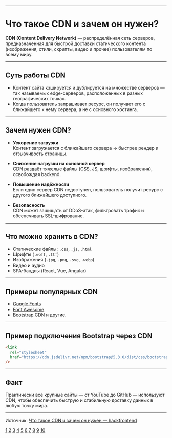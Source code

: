 
---

# Что такое CDN и зачем он нужен?

**CDN (Content Delivery Network)** — распределённая сеть серверов, предназначенная для быстрой доставки статического контента (изображения, стили, скрипты, видео и прочее) пользователям по всему миру.

---

## Суть работы CDN

- Контент сайта кэшируется и дублируется на множестве серверов — так называемых edge-серверов, расположенных в разных географических точках.
- Когда пользователь запрашивает ресурс, он получает его с ближайшего к нему сервера, а не с основного хостинга.

---

## Зачем нужен CDN?

- **Ускорение загрузки**  
  Контент загружается с ближайшего сервера → быстрее рендер и отзывчивость страницы.

- **Снижение нагрузки на основной сервер**  
  CDN раздаёт тяжелые файлы (CSS, JS, шрифты, изображения), освобождая backend.

- **Повышение надёжности**  
  Если один сервер CDN недоступен, пользователь получит ресурс с другого ближайшего доступного.

- **Безопасность**  
  CDN может защищать от DDoS-атак, фильтровать трафик и обеспечивать SSL-шифрование.

---

## Что можно хранить в CDN?

- Статические файлы: `.css`, `.js`, `.html`
- Шрифты (`.woff`, `.ttf`)
- Изображения (`.jpg`, `.png`, `.svg`, `.webp`)
- Видео и аудио
- SPA-бандлы (React, Vue, Angular)

---

## Примеры популярных CDN

- [Google Fonts](https://fonts.google.com)
- [Font Awesome](https://fontawesome.com)
- [Bootstrap CDN](https://getbootstrap.com) и другие.

---

## Пример подключения Bootstrap через CDN

```html
<link
  rel="stylesheet"
  href="https://cdn.jsdelivr.net/npm/bootstrap@5.3.0/dist/css/bootstrap.min.css"
/>
```

---

## Факт

Практически все крупные сайты — от YouTube до GitHub — используют CDN, чтобы обеспечить быструю и стабильную доставку данных в любую точку мира.

---

Источник: [Что такое CDN и зачем он нужен — hackfrontend](https://www.hackfrontend.com/docs/general-questions/cdn)

[1](https://habr.com/ru/companies/selectel/articles/463915/)
[2](https://ru.wikipedia.org/wiki/Content_delivery_network)
[3](https://aws.amazon.com/ru/what-is/cdn/)
[4](https://selectel.ru/blog/review-cdn/)
[5](https://timeweb.cloud/blog/chto-takoe-cdn-principy-raboty-content-delivery-network)
[6](https://www.melbicom.ru/blog/whatiscdn/)
[7](https://mws.ru/blog/chto-takoe-cdn/)
[8](https://stormwall.pro/resources/terms/general/cdn)
[9](https://blog.skillfactory.ru/glossary/cdn/)
[10](https://tech.megafon.ru/information/chto-takoe-cdn-i-kak-on-rabotaet)
